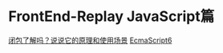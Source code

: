 # FrontEnd-Replay JavaScript篇
[闭包了解吗？说说它的原理和使用场景](./closure/README.md)
[EcmaScript6](./EcmaScript6/README.md)